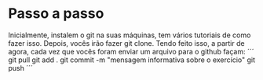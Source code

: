 # Passo a passo
Inicialmente, instalem o git na suas máquinas, tem vários tutoriais de como fazer isso. 
Depois, vocês irão fazer git clone. 
Tendo feito isso, a partir de agora, cada vez que vocês foram enviar um arquivo para o github façam: 
´´´
git pull
git add .
git commit -m "mensagem informativa sobre o exercício"
git push
´´´

